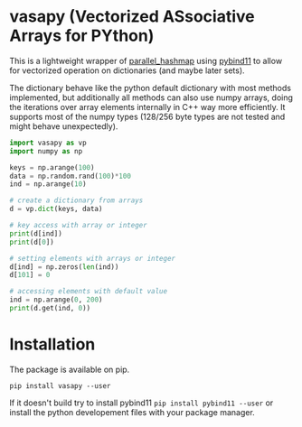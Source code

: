 vasapy (Vectorized ASsociative Arrays for PYthon)
=================================================

This is a lightweight wrapper of [parallel_hashmap](https://github.com/greg7mdp/parallel-hashmap.git)
using [pybind11](https://github.com/pybind/pybind11) to allow for vectorized
operation on dictionaries (and maybe later sets).

The dictionary behave like the python default dictionary with most methods
implemented, but additionally all methods can also use numpy arrays, doing
the iterations over array elements internally in C++ way more efficiently. It
supports most of the numpy types (128/256 byte types are not tested and might
behave unexpectedly).

```python
import vasapy as vp
import numpy as np

keys = np.arange(100)
data = np.random.rand(100)*100
ind = np.arange(10)

# create a dictionary from arrays
d = vp.dict(keys, data)

# key access with array or integer
print(d[ind])
print(d[0])

# setting elements with arrays or integer
d[ind] = np.zeros(len(ind))
d[101] = 0

# accessing elements with default value
ind = np.arange(0, 200)
print(d.get(ind, 0))
```

# Installation

The package is available on pip.

```
pip install vasapy --user
```

If it doesn't build try to install pybind11 `pip install pybind11 --user` or
install the python developement files with your package manager.
